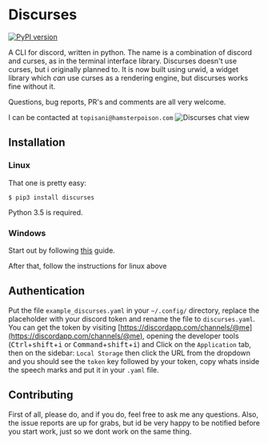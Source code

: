 # Discurses
[![PyPI version](https://badge.fury.io/py/discurses.svg)](https://badge.fury.io/py/discurses)  

A CLI for discord, written in python. The name is a combination of discord and curses, as in the terminal interface library. Discurses doesn't use curses, but i originally planned to. It is now built using urwid, a widget library which _can_ use curses as a rendering engine, but discurses works fine without it.

Questions, bug reports, PR's and comments are all very welcome.  

I can be contacted at `topisani@hamsterpoison.com`
![Discurses chat view](https://github.com/topisani/Discurses/raw/master/docs/graphics/img-2016-10-06-142806.png)

## Installation
### Linux
That one is pretty easy:

```shell
$ pip3 install discurses
```
Python 3.5 is required.

### Windows
Start out by following [this](https://wiki.archlinux.org/index.php/Installation_guide) guide.

After that, follow the instructions for linux above

## Authentication
Put the file `example_discurses.yaml` in your `~/.config/` directory, replace the placeholder with your discord token and rename the file to `discurses.yaml`.
You can get the token by visiting [https://discordapp.com/channels/@me](https://discordapp.com/channels/@me), opening the developer tools (<kbd>Ctrl</kbd>+<kbd>shift</kbd>+<kbd>i</kbd> or <kbd>Command</kbd>+<kbd>shift</kbd>+<kbd>i</kbd>) and Click on the `Application` tab, then on the sidebar: `Local Storage` then click the URL from the dropdown and you should see the `token` key followed by your token, copy whats inside the speech marks and put it in your `.yaml` file.

## Contributing
First of all, please do, and if you do, feel free to ask me any questions. Also, the issue reports are up for grabs, but id be very happy to be notified before you start work, just so we dont work on the same thing.
